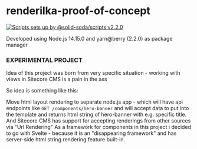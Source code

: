 # renderilka-proof-of-concept

[![Scripts sets up by @solid-soda/scripts v2.2.0](https://img.shields.io/static/v1?label=@solid-soda/scripts&message=2.2.0&color=75ddf4)](https://github.com/solid-soda/scripts)

Developed using Node.js 14.15.0 and yarn@berry (2.2.0) as package manager

### EXPERIMENTAL PROJECT

Idea of this project was born from very specific situation - working with views in Sitecore CMS is a pain in the ass

So idea is something like this:

Move html layout rendering to separate node.js app - which will have api endpoints like `GET /components/hero-banner` and will
accept data to put into the template and returns html string of hero-banner with e.g. specific title.
And Sitecore CMS has support for accepting renderings from other sources via "Url Rendering"
As a framework for components in this project i decided to go with Svelte - because it is an "disappearing framework" and has server-side html string rendering feature built-in.
